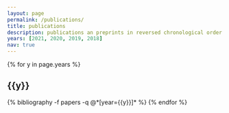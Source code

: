 ```yaml
---
layout: page
permalink: /publications/
title: publications
description: publications an preprints in reversed chronological order. For an always up-to-date list check my Google Scholar.
years: [2021, 2020, 2019, 2018]
nav: true
---
```


<div class="publications">

{% for y in page.years %}
  <h2 class="year">{{y}}</h2>
  {% bibliography -f papers -q @*[year={{y}}]* %}
{% endfor %}

</div>
